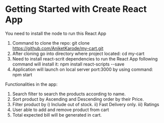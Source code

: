 # Getting Started with Create React App

You need to install the node to run this React App

1. Command to clone the repo: git clone https://github.com/AniketKarode/my-cart.git
2. After cloning go into directory where project located: cd my-cart
3. Need to install react-scrit dependencies to run the React App following command will install it: npm install react-scripts --save
4. Application will launch on local server port:3000 by using command: npm start


Functionalities in the app:
1. Search filter to search the products according to name.
2. Sort product by Ascending and Descending order by their Price.
3. Filter product by i) Include out of stock. ii) Fast Delivery only. iii) Ratings
4. User able to add and remove product from cart
5. Total expected bill will be generated in cart.
